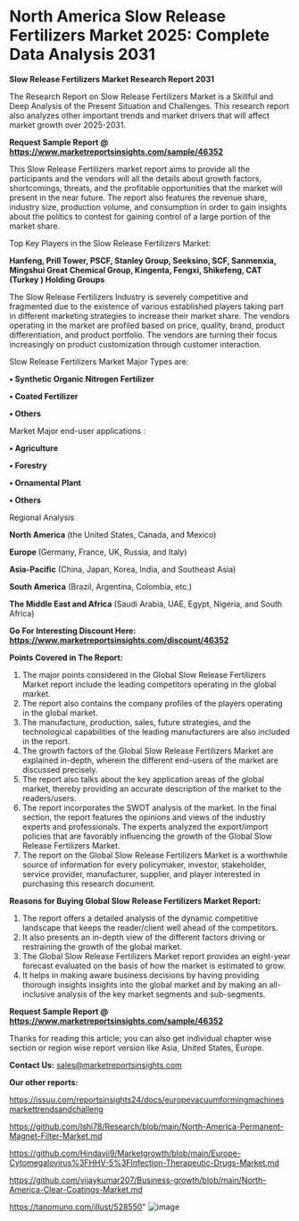 # North America Slow Release Fertilizers Market 2025: Complete Data Analysis 2031

<strong>Slow Release Fertilizers Market Research Report 2031</strong>

The Research Report on Slow Release Fertilizers Market is a Skillful and Deep Analysis of the Present Situation and Challenges. This research report also analyzes other important trends and market drivers that will affect market growth over 2025-2031.

<strong>Request Sample Report @ <a href=https://www.marketreportsinsights.com/sample/46352>https://www.marketreportsinsights.com/sample/46352</a></strong>

This Slow Release Fertilizers market report aims to provide all the participants and the vendors will all the details about growth factors, shortcomings, threats, and the profitable opportunities that the market will present in the near future. The report also features the revenue share, industry size, production volume, and consumption in order to gain insights about the politics to contest for gaining control of a large portion of the market share.

Top Key Players in the Slow Release Fertilizers Market:

<strong>Hanfeng, Prill Tower, PSCF, Stanley Group, Seeksino, SCF, Sanmenxia, Mingshui Great Chemical Group, Kingenta, Fengxi, Shikefeng, CAT (Turkey ) Holding Groups</strong>

The Slow Release Fertilizers Industry is severely competitive and fragmented due to the existence of various established players taking part in different marketing strategies to increase their market share. The vendors operating in the market are profiled based on price, quality, brand, product differentiation, and product portfolio. The vendors are turning their focus increasingly on product customization through customer interaction.

Slow Release Fertilizers Market Major Types are:

<strong>•  Synthetic Organic Nitrogen Fertilizer

•  Coated Fertilizer

•  Others</strong>

Market Major end-user applications :

<strong>•  Agriculture

•  Forestry

•  Ornamental Plant

•  Others</strong>

Regional Analysis

</u><strong><b>North America</b></strong> (the United States, Canada, and Mexico)

<strong><b>Europe </b></strong>(Germany, France, UK, Russia, and Italy)

<strong><b>Asia-Pacific</b></strong> (China, Japan, Korea, India, and Southeast Asia)

<strong><b>South America</b></strong> (Brazil, Argentina, Colombia, etc.)

<strong><b>The Middle East and Africa</b></strong> (Saudi Arabia, UAE, Egypt, Nigeria, and South Africa)

<strong>Go For Interesting Discount Here: <a href=https://www.marketreportsinsights.com/discount/46352>https://www.marketreportsinsights.com/discount/46352</a></strong>

<strong>Points Covered in The Report:</strong>
<ol>
  <li>The major points considered in the Global Slow Release Fertilizers Market report include the leading competitors operating in the global market.</li>
  <li>The report also contains the company profiles of the players operating in the global market.</li>
  <li>The manufacture, production, sales, future strategies, and the technological capabilities of the leading manufacturers are also included in the report.</li>
  <li>The growth factors of the Global Slow Release Fertilizers Market are explained in-depth, wherein the different end-users of the market are discussed precisely.</li>
  <li>The report also talks about the key application areas of the global market, thereby providing an accurate description of the market to the readers/users.</li>
  <li>The report incorporates the SWOT analysis of the market. In the final section, the report features the opinions and views of the industry experts and professionals. The experts analyzed the export/import policies that are favorably influencing the growth of the Global Slow Release Fertilizers Market.</li>
  <li>The report on the Global Slow Release Fertilizers Market is a worthwhile source of information for every policymaker, investor, stakeholder, service provider, manufacturer, supplier, and player interested in purchasing this research document.</li>
</ol>
<strong>Reasons for Buying Global Slow Release Fertilizers Market Report:</strong>

<ol>
  <li>The report offers a detailed analysis of the dynamic competitive landscape that keeps the reader/client well ahead of the competitors.</li>
  <li>It also presents an in-depth view of the different factors driving or restraining the growth of the global market.</li>
  <li>The Global Slow Release Fertilizers Market report provides an eight-year forecast evaluated on the basis of how the market is estimated to grow.</li>
  <li>It helps in making aware business decisions by having providing thorough insights insights into the global market and by making an all-inclusive analysis of the key market segments and sub-segments.</li>
</ol>
<strong>Request Sample Report @ <a href=https://www.marketreportsinsights.com/sample/46352>https://www.marketreportsinsights.com/sample/46352</a></strong>


Thanks for reading this article; you can also get individual chapter wise section or region wise report version like Asia, United States, Europe.

<strong>Contact Us:</strong>
sales@marketreportsinsights.com

<strong>Our other reports:</strong>

<a href=https://issuu.com/reportsinsights24/docs/europevacuumformingmachinesmarkettrendsandchalleng>https://issuu.com/reportsinsights24/docs/europevacuumformingmachinesmarkettrendsandchalleng</a>

<a href=https://github.com/Ishi78/Research/blob/main/North-America-Permanent-Magnet-Filter-Market.md>https://github.com/Ishi78/Research/blob/main/North-America-Permanent-Magnet-Filter-Market.md</a>

<a href=https://github.com/Hindavii9/Marketgrowth/blob/main/Europe-Cytomegalovirus%3FHHV-5%3FInfection-Therapeutic-Drugs-Market.md>https://github.com/Hindavii9/Marketgrowth/blob/main/Europe-Cytomegalovirus%3FHHV-5%3FInfection-Therapeutic-Drugs-Market.md</a>

<a href=https://github.com/vijaykumar207/Business-growth/blob/main/North-America-Clear-Coatings-Market.md>https://github.com/vijaykumar207/Business-growth/blob/main/North-America-Clear-Coatings-Market.md</a>

<a href=https://tanomuno.com/illust/528550>https://tanomuno.com/illust/528550</a>"
![image](https://github.com/user-attachments/assets/c7ec9384-c9c2-4151-a024-3c61064b3a9e)
